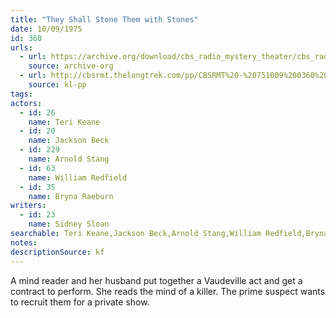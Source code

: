 ```yaml
---
title: "They Shall Stone Them with Stones"
date: 10/09/1975
id: 360
urls: 
  - url: https://archive.org/download/cbs_radio_mystery_theater/cbs_radio_mystery_theater-0351-0400.zip/cbs_radio_mystery_theater-0351-0400%2Fcbsrmt_0360_they_shall_stone_them_with_stones.mp3
    source: archive-org
  - url: http://cbsrmt.thelongtrek.com/pp/CBSRMT%20-%20751009%200360%20They%20Shall%20Stone%20Them%20with%20Stones_pp.mp3
    source: kl-pp
tags: 
actors:  
  - id: 26
    name: Teri Keane  
  - id: 20
    name: Jackson Beck  
  - id: 229
    name: Arnold Stang  
  - id: 63
    name: William Redfield  
  - id: 35
    name: Bryna Raeburn
writers:  
  - id: 23
    name: Sidney Sloan
searchable: Teri Keane,Jackson Beck,Arnold Stang,William Redfield,Bryna Raeburn Sidney Sloan
notes: 
descriptionSource: kf
---
```

A mind reader and her husband put together a Vaudeville act and get a contract to perform. She reads the mind of a killer. The prime suspect wants to recruit them for a private show.